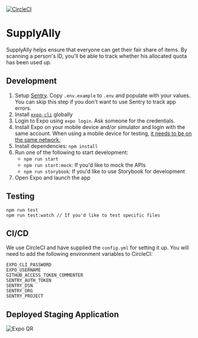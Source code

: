 [![CircleCI](https://circleci.com/gh/rationally-app/mobile-application.svg?style=svg)](https://circleci.com/gh/rationally-app/mobile-application)

# SupplyAlly

SupplyAlly helps ensure that everyone can get their fair share of items. By scanning a person's ID, you'll be able to track whether his allocated quota has been used up.

## Development

1. Setup [Sentry](https://sentry.io/). Copy `.env.example` to `.env` and populate with your values. You can skip this step if you don't want to use Sentry to track app errors.
2. Install [`expo-cli`](https://docs.expo.io/workflow/expo-cli/) globally
3. Login to Expo using `expo login`. Ask someone for the credentials.
4. Install Expo on your mobile device and/or simulator and login with the same account. When using a mobile device for testing, [it needs to be on the same network.](https://docs.expo.io/get-started/create-a-new-app/#opening-the-app-on-your-phonetablet)
5. Install dependencies: `npm install`
6. Run one of the following to start development:
   - `npm run start`
   - `npm run start:mock`: If you'd like to mock the APIs
   - `npm run storybook`: If you'd like to use Storybook for development
7. Open Expo and launch the app

## Testing

```
npm run test
npm run test:watch // If you'd like to test specific files
```

## CI/CD

We use CircleCI and have supplied the `config.yml` for setting it up. You will need to add the following environment variables to CircleCI:

```
EXPO_CLI_PASSWORD
EXPO_USERNAME
GITHUB_ACCESS_TOKEN_COMMENTER
SENTRY_AUTH_TOKEN
SENTRY_DSN
SENTRY_ORG
SENTRY_PROJECT
```

## Deployed Staging Application

![Expo QR](https://api.qrserver.com/v1/create-qr-code/?size=250x250&data=exp://exp.host/@supplyallytest/rationally?release-channel=staging)
